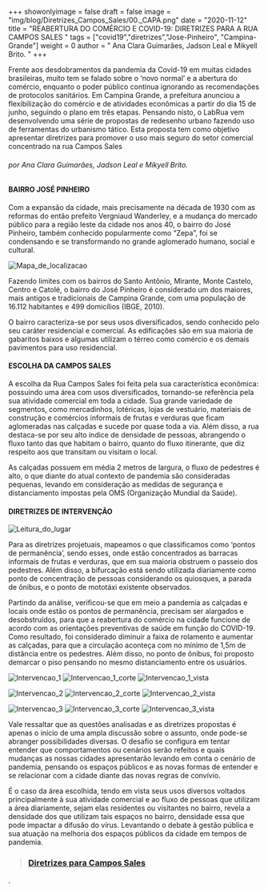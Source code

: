 +++
showonlyimage = false
draft = false
image = "img/blog/Diretrizes_Campos_Sales/00._CAPA.png"
date = "2020-11-12"
title = "REABERTURA DO COMÉRCIO E COVID-19: DIRETRIZES PARA A RUA CAMPOS SALES "
tags = ["covid19","diretrizes","Jose-Pinheiro", "Campina-Grande"]
weight = 0
author = " Ana Clara Guimarães, Jadson Leal e Mikyell Brito. "
+++

Frente aos desdobramentos da pandemia da Covid-19 em muitas cidades brasileiras, muito tem se falado sobre o ‘novo normal’ e a abertura do comércio, enquanto o poder público continua ignorando as recomendações de protocolos sanitários. Em Campina Grande, a prefeitura anunciou a flexibilização do comércio e de atividades econômicas a partir do dia 15 de junho, seguindo o plano em três etapas. Pensando nisto, o LabRua vem desenvolvendo uma série de propostas de redesenho urbano fazendo uso de ferramentas do urbanismo tático. Esta proposta tem como objetivo apresentar diretrizes para promover o uso mais seguro do setor comercial concentrado na rua Campos Sales
<!--more-->

###### por Ana Clara Guimarães, Jadson Leal e Mikyell Brito.


#### BAIRRO JOSÉ PINHEIRO

Com a expansão da cidade, mais precisamente na década de 1930 com as reformas do então prefeito Vergniaud Wanderley, e a mudança do mercado público para a região leste da cidade nos anos 40, o bairro do José Pinheiro, também conhecido popularmente como “Zepa”, foi se condensando e se transformando no grande aglomerado humano, social e cultural.


![Mapa_de_localizacao](../../img/blog/Diretrizes_Campos_Sales/01._LOCALIZAcaO.png)

Fazendo limites com os bairros do Santo Antônio, Mirante, Monte Castelo, Centro e Catolé, o bairro do José Pinheiro é considerado um dos maiores, mais antigos e tradicionais de Campina Grande, com uma população de 16.112 habitantes e 499 domicílios (IBGE, 2010).

O bairro caracteriza-se por seus usos diversificados, sendo conhecido pelo seu caráter residencial e comercial. As edificações são em sua maioria de gabaritos baixos e algumas utilizam o térreo como comércio e os demais pavimentos para uso residencial.

#### ESCOLHA DA CAMPOS SALES

A escolha da Rua Campos Sales foi feita pela sua característica econômica: possuindo uma área com usos diversificados, tornando-se referência pela sua atividade comercial em toda a cidade. Sua grande variedade de segmentos, como mercadinhos, lotéricas, lojas de vestuário, materiais de construção e comércios informais de frutas e verduras que ficam aglomeradas nas calçadas e sucede por quase toda a via. Além disso, a rua destaca-se por seu alto índice de densidade de pessoas, abrangendo o fluxo tanto das que habitam o bairro, quanto do fluxo itinerante, que diz respeito aos que transitam ou visitam o local.

As calçadas possuem em média 2 metros de largura, o fluxo de pedestres é alto, o que diante do atual contexto de pandemia são consideradas pequenas, levando em consideração as medidas de segurança e distanciamento impostas pela OMS (Organização Mundial da Saúde).

#### DIRETRIZES DE INTERVENÇÃO

![Leitura_do_lugar](../../img/blog/Diretrizes_Campos_Sales/02._LEITURA_DO_LUGAR.png)

Para as diretrizes projetuais, mapeamos o que classificamos como ‘pontos de permanência’, sendo esses, onde estão concentrados as barracas informais de frutas e verduras, que em sua maioria obstruem o passeio dos pedestres. Além disso, a bifurcação está sendo utilizada diariamente como ponto de concentração de pessoas considerando os quiosques, a parada de ônibus, e o ponto de mototáxi existente observados.

Partindo da análise, verificou-se que em meio a pandemia as calçadas e locais onde estão os pontos de permanência, precisam ser alargados e desobstruídos, para que a reabertura do comércio na cidade funcione de acordo com as orientações preventivas de saúde em função do COVID-19. Como resultado, foi considerado diminuir a faixa de rolamento e aumentar as calçadas, para que a circulação aconteça com no mínimo de 1,5m de distância entre os pedestres. Além disso, no ponto de ônibus, foi proposto demarcar o piso pensando no mesmo distanciamento entre os usuários.

![Intervencao_1](../../img/blog/Diretrizes_Campos_Sales/03._INTERVENcaO_1.png)
![Intervencao_1_corte](../../img/blog/Diretrizes_Campos_Sales/06._CORTE_INTERVENcaO_1.png)
![Intervencao_1_vista](../../img/blog/Diretrizes_Campos_Sales/09._VISTA_ESQUEMATICA_1.png)

![Intervencao_2](../../img/blog/Diretrizes_Campos_Sales/04._INTERVENcaO_2.png)
![Intervencao_2_corte](../../img/blog/Diretrizes_Campos_Sales/07._CORTE_INTERVENcaO_2.png)
![Intervencao_2_vista](../../img/blog/Diretrizes_Campos_Sales/10._VISTA_ESQUEMATICA_2.png)

![Intervencao_3](../../img/blog/Diretrizes_Campos_Sales/05._INTERVENcaO_3.png)
![Intervencao_3_corte](../../img/blog/Diretrizes_Campos_Sales/08._CORTE_INTERVENcaO_3.png)
![Intervencao_3_vista](../../img/blog/Diretrizes_Campos_Sales/11._VISTA_ESQUEMATICA_3.png)

Vale ressaltar que as questões analisadas e as diretrizes propostas é apenas o início de uma ampla discussão sobre o assunto, onde pode-se abranger possibilidades diversas. O desafio se configura em tentar entender que comportamentos ou cenários serão refeitos e quais mudanças as nossas cidades apresentarão levando em conta o cenário de pandemia, pensando os espaços públicos e as novas formas de entender e se relacionar com a cidade diante das novas regras de convívio.

É o caso da área escolhida, tendo em vista seus usos diversos voltados principalmente à sua atividade comercial e ao fluxo de pessoas que utilizam a área diariamente, sejam elas residentes ou visitantes no bairro, revela a densidade dos que utilizam tais espaços no bairro, densidade essa que pode impactar a difusão do vírus. Levantando o debate à gestão pública e sua atuação na melhoria dos espaços públicos da cidade em tempos de pandemia.

> ### [Diretrizes para Campos Sales](../../pdf/Diretrizes_Campos_Sales_LabRua.pdf)

.
